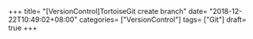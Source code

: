 +++
title= "[VersionControl]TortoiseGit create branch"
date= "2018-12-22T10:49:02+08:00"
categories= ["VersionControl"]
tags= ["Git"]
draft= true
+++

